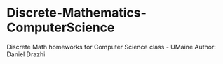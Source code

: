 # Discrete-Mathematics-ComputerScience
Discrete Math homeworks for Computer Science class - UMaine
Author: Daniel Drazhi